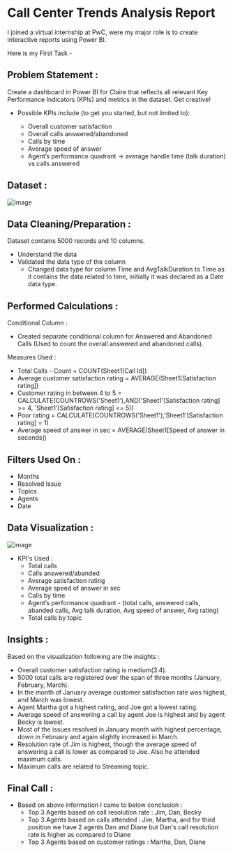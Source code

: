 # Call Center Trends Analysis Report
I joined a virtual internship at PwC, were my major role is to create interactive reports using Power BI.

Here is my First Task -


## Problem Statement :
Create a dashboard in Power BI for Claire that reflects all relevant Key Performance Indicators (KPIs) and metrics in the dataset. Get creative! 

- Possible KPIs include (to get you started, but not limited to):

  - Overall customer satisfaction
  - Overall calls answered/abandoned
  - Calls by time
  - Average speed of answer
  - Agent’s performance quadrant -> average handle time (talk duration) vs calls answered

## Dataset :

  ![image](https://github.com/Tanvi-19/Data-Visualization/assets/84302681/8c85de19-3d75-48bf-8057-fd7216b1b1dc)

## Data Cleaning/Preparation :
Dataset contains 5000 records and 10 columns.

- Understand the data
- Validated the data type of the column
    - Changed data type for column Time and AvgTalkDuration to Time as it contains the data related to time, initially it was declared as a Date data type.
 
## Performed Calculations :
Conditional Column :

- Created separate conditional column for Answered and Abandoned Calls (Used to count the overall answered and abandoned calls).

Measures Used :

- Total Calls - Count = COUNT(Sheet1[Call Id])
- Average customer satisfaction rating = AVERAGE(Sheet1[Satisfaction rating]) 
- Customer rating in between 4 to 5 = CALCULATE(COUNTROWS('Sheet1'),AND('Sheet1'[Satisfaction rating] >= 4, 'Sheet1'[Satisfaction rating] <= 5))
- Poor rating = CALCULATE(COUNTROWS('Sheet1'),'Sheet1'[Satisfaction rating] = 1)
- Average speed of answer in sec = AVERAGE(Sheet1[Speed of answer in seconds])

## Filters Used On :

- Months
- Resolved Issue
- Topics
- Agents
- Date

## Data Visualization :
![image](https://github.com/Tanvi-19/Data-Visualization/assets/84302681/2c64cdff-4224-4c15-8ce5-4d85758f706d)

- KPI's Used :
    - Total calls
    - Calls answered/abanded
    - Average satisfaction rating
    - Average speed of answer in sec
    - Calls by time
    - Agent’s performance quadrant - (total calls, answered calls, abanded calls, Avg talk duration, Avg speed of answer, Avg rating)
    - Total calls by topic

## Insights :
Based on the visualization following are the insights :

- Overall customer satisfaction rating is medium(3.4).
- 5000 total calls are registered over the span of three months (January, February, March).
- In the month of January average customer satisfaction rate was highest, and March was lowest.
- Agent Martha got a highest rating, and Joe got a lowest rating.
- Average speed of answering a call by agent Joe is highest and by agent Becky is lowest.
- Most of the issues resolved in January month with highest percentage, down in February and again slightly increased in March.
- Resolution rate of Jim is highest, though the average speed of answering a call is lower as compared to Joe. Also he attended maximum calls.
- Maximum calls are related to Streaming topic.

## Final Call :
- Based on above information I came to below conclusion :
    - Top 3 Agents based on call resolution rate : Jim, Dan, Becky
    - Top 3 Agents based on calls attended : Jim, Martha, and for third position we have 2 agents Dan and Diane but Dan's call resolution rate is higher as compared to Diane
    - Top 3 Agents based on customer ratings : Martha, Dan, Diane
